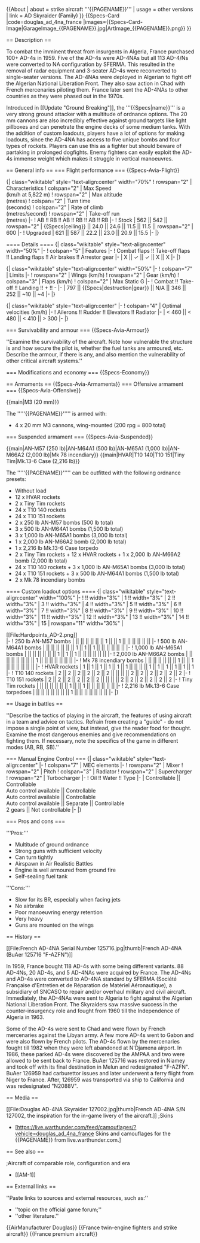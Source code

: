 {{About
| about = strike aircraft '''{{PAGENAME}}'''
| usage = other versions
| link = AD Skyraider (Family)
}}
{{Specs-Card
|code=douglas_ad_4na_france
|images={{Specs-Card-Image|GarageImage_{{PAGENAME}}.jpg|ArtImage_{{PAGENAME}}.png}}
}}

== Description ==
<!-- ''In the description, the first part should be about the history of and the creation and combat usage of the aircraft, as well as its key features. In the second part, tell the reader about the aircraft in the game. Insert a screenshot of the vehicle, so that if the novice player does not remember the vehicle by name, he will immediately understand what kind of vehicle the article is talking about.'' -->
To combat the imminent threat from insurgents in Algeria, France purchased 100+ AD-4s in 1959. Five of the AD-4s were AD-4NAs but all 113 AD-4/Ns were converted to NA configuration by SFERMA. This resulted in the removal of radar equipment and 3-seater AD-4s were reconverted to single-seater versions. The AD-4NAs were deployed in Algerian to fight off the Algerian National Liberation Front. They also saw action in Chad with French mercenaries piloting them. France later sent the AD-4NAs to other countries as they were phased out in the 1970s.

Introduced in [[Update "Ground Breaking"]], the '''{{Specs|name}}''' is a very strong ground attacker with a multitude of ordnance options. The 20 mm cannons are also incredibly effective against ground targets like light pillboxes and can penetrate the engine decks of some medium tanks. With the addition of custom loadouts, players have a lot of options for making loadouts, since the AD-4NA has access to five unique bombs and four types of rockets. Players can use this as a fighter but should beware of partaking in prolonged dogfights. Enemy fighters can easily exploit the AD-4s immense weight which makes it struggle in vertical manoeuvres.

== General info ==
=== Flight performance ===
{{Specs-Avia-Flight}}
<!-- ''Describe how the aircraft behaves in the air. Speed, manoeuvrability, acceleration and allowable loads - these are the most important characteristics of the vehicle.'' -->

{| class="wikitable" style="text-align:center" width="70%"
! rowspan="2" | Characteristics
! colspan="2" | Max Speed<br>(km/h at 5,822 m)
! rowspan="2" | Max altitude<br>(metres)
! colspan="2" | Turn time<br>(seconds)
! colspan="2" | Rate of climb<br>(metres/second)
! rowspan="2" | Take-off run<br>(metres)
|-
! AB !! RB !! AB !! RB !! AB !! RB
|-
! Stock
| 562 || 542 || rowspan="2" | {{Specs|ceiling}} || 24.0 || 24.6 || 11.5 || 11.5 || rowspan="2" | 600
|-
! Upgraded
| 621 || 587 || 22.2 || 23.0 || 20.9 || 15.5
|-
|}

==== Details ====
{| class="wikitable" style="text-align:center" width="50%"
|-
! colspan="5" | Features
|-
! Combat flaps !! Take-off flaps !! Landing flaps !! Air brakes !! Arrestor gear
|-
| X || ✓ || ✓ || X || X     <!-- ✓ -->
|-
|}

{| class="wikitable" style="text-align:center" width="50%"
|-
! colspan="7" | Limits
|-
! rowspan="2" | Wings (km/h)
! rowspan="2" | Gear (km/h)
! colspan="3" | Flaps (km/h)
! colspan="2" | Max Static G
|-
! Combat !! Take-off !! Landing !! + !! -
|-
| 797 <!-- {{Specs|destruction|body}} --> || {{Specs|destruction|gear}} || N/A || 346 || 252 || ~10 || ~4
|-
|}

{| class="wikitable" style="text-align:center"
|-
! colspan="4" | Optimal velocities (km/h)
|-
! Ailerons !! Rudder !! Elevators !! Radiator
|-
| < 460 || < 480 || < 410 || > 300
|-
|}

=== Survivability and armour ===
{{Specs-Avia-Armour}}
<!-- ''Examine the survivability of the aircraft. Note how vulnerable the structure is and how secure the pilot is, whether the fuel tanks are armoured, etc. Describe the armour, if there is any, and also mention the vulnerability of other critical aircraft systems.'' -->
''Examine the survivability of the aircraft. Note how vulnerable the structure is and how secure the pilot is, whether the fuel tanks are armoured, etc. Describe the armour, if there is any, and also mention the vulnerability of other critical aircraft systems.''

=== Modifications and economy ===
{{Specs-Economy}}

== Armaments ==
{{Specs-Avia-Armaments}}
=== Offensive armament ===
{{Specs-Avia-Offensive}}
<!-- ''Describe the offensive armament of the aircraft, if any. Describe how effective the cannons and machine guns are in a battle, and also what belts or drums are better to use. If there is no offensive weaponry, delete this subsection.'' -->
{{main|M3 (20 mm)}}

The '''''{{PAGENAME}}''''' is armed with:

* 4 x 20 mm M3 cannons, wing-mounted (200 rpg = 800 total)

=== Suspended armament ===
{{Specs-Avia-Suspended}}
<!-- ''Describe the aircraft's suspended armament: additional cannons under the wings, bombs, rockets and torpedoes. This section is especially important for bombers and attackers. If there is no suspended weaponry remove this subsection.'' -->
{{main|AN-M57 (250 lb)|AN-M64A1 (500 lb)|AN-M65A1 (1,000 lb)|AN-M66A2 (2,000 lb)|Mk 78 incendiary}}
{{main|HVAR|T10 140|T10 151|Tiny Tim|Mk.13-6 Case (2,216 lb)}}

The '''''{{PAGENAME}}''''' can be outfitted with the following ordnance presets:

* Without load
* 12 x HVAR rockets
* 2 x Tiny Tim rockets
* 24 x T10 140 rockets
* 24 x T10 151 rockets
* 2 x 250 lb AN-M57 bombs (500 lb total)
* 3 x 500 lb AN-M64A1 bombs (1,500 lb total)
* 3 x 1,000 lb AN-M65A1 bombs (3,000 lb total)
* 1 x 2,000 lb AN-M66A2 bomb (2,000 lb total)
* 1 x 2,216 lb Mk.13-6 Case torpedo
* 2 x Tiny Tim rockets + 12 x HVAR rockets + 1 x 2,000 lb AN-M66A2 bomb (2,000 lb total)
* 24 x T10 140 rockets + 3 x 1,000 lb AN-M65A1 bombs (3,000 lb total)
* 24 x T10 151 rockets + 3 x 500 lb AN-M64A1 bombs (1,500 lb total)
* 2 x Mk 78 incendiary bombs

==== Custom loadout options ====
{| class="wikitable" style="text-align:center" width="100%"
|-
! !! width="3%" | 1 !! width="3%" | 2 !! width="3%" | 3 !! width="3%" | 4 !! width="3%" | 5 !! width="3%" | 6 !! width="3%" | 7 !! width="3%" | 8 !! width="3%" | 9 !! width="3%" | 10 !! width="3%" | 11 !! width="3%" | 12 !! width="3%" | 13 !! width="3%" | 14 !! width="3%" | 15
| rowspan="11" width="30%" | <div class="ttx-image">[[File:Hardpoints_AD-2.png]]</div>
|-
! 250 lb AN-M57 bombs
| || || || || || || 1 || || 1 || || || || || ||
|-
! 500 lb AN-M64A1 bombs
| || || || || || || 1 || 1 || 1 || || || || || ||
|-
! 1,000 lb AN-M65A1 bombs
| || || || || || || 1 || 1 || 1 || || || || || ||
|-
! 2,000 lb AN-M66A2 bombs
| || || || || || || || 1 || || || || || || ||
|-
! Mk 78 incendiary bombs
| || || || || || || 1 || || 1 || || || || || ||
|-
! HVAR rockets
| 1 || 1 || 1 || 1 || 1 || 1 || || || || 1 || 1 || 1 || 1 || 1 || 1
|-
! T10 140 rockets
| 2 || 2 || 2 || 2 || 2 || 2 || || || || 2 || 2 || 2 || 2 || 2 || 2
|-
! T10 151 rockets
| 2 || 2 || 2 || 2 || 2 || 2 || || || || 2 || 2 || 2 || 2 || 2 || 2
|-
! Tiny Tim rockets
| || || || || || || 1 || || 1 || || || || || ||
|-
! 2,216 lb Mk.13-6 Case torpedoes
| || || || || || || || 1 || || || || || || ||
|-
|}

== Usage in battles ==
<!-- ''Describe the tactics of playing in the aircraft, the features of using aircraft in a team and advice on tactics. Refrain from creating a "guide" - do not impose a single point of view, but instead, give the reader food for thought. Examine the most dangerous enemies and give recommendations on fighting them. If necessary, note the specifics of the game in different modes (AB, RB, SB).'' -->
''Describe the tactics of playing in the aircraft, the features of using aircraft in a team and advice on tactics. Refrain from creating a "guide" - do not impose a single point of view, but instead, give the reader food for thought. Examine the most dangerous enemies and give recommendations on fighting them. If necessary, note the specifics of the game in different modes (AB, RB, SB).''

=== Manual Engine Control ===
{| class="wikitable" style="text-align:center"
|-
! colspan="7" | MEC elements
|-
! rowspan="2" | Mixer
! rowspan="2" | Pitch
! colspan="3" | Radiator
! rowspan="2" | Supercharger
! rowspan="2" | Turbocharger
|-
! Oil !! Water !! Type
|-
| Controllable || Controllable<br>Auto control available || Controllable<br>Auto control available || Controllable<br>Auto control available || Separate || Controllable<br>2 gears || Not controllable
|-
|}

=== Pros and cons ===
<!-- ''Summarise and briefly evaluate the vehicle in terms of its characteristics and combat effectiveness. Mark its pros and cons in the bulleted list. Try not to use more than 6 points for each of the characteristics. Avoid using categorical definitions such as "bad", "good" and the like - use substitutions with softer forms such as "inadequate" and "effective".'' -->

'''Pros:'''

* Multitude of ground ordnance
* Strong guns with sufficient velocity
* Can turn tightly
* Airspawn in Air Realistic Battles
* Engine is well armoured from ground fire
* Self-sealing fuel tank

'''Cons:'''

* Slow for its BR, especially when facing jets
* No airbrake
* Poor manoeuvring energy retention
* Very heavy
* Guns are mounted on the wings

== History ==
<!-- ''Describe the history of the creation and combat usage of the aircraft in more detail than in the introduction. If the historical reference turns out to be too long, take it to a separate article, taking a link to the article about the vehicle and adding a block "/History" (example: <nowiki>https://wiki.warthunder.com/(Vehicle-name)/History</nowiki>) and add a link to it here using the <code>main</code> template. Be sure to reference text and sources by using <code><nowiki><ref></ref></nowiki></code>, as well as adding them at the end of the article with <code><nowiki><references /></nowiki></code>. This section may also include the vehicle's dev blog entry (if applicable) and the in-game encyclopedia description (under <code><nowiki>=== In-game description ===</nowiki></code>, also if applicable).'' -->
[[File:French AD-4NA Serial Number 125716.jpg|thumb|French AD-4NA (BuAer 125716 "F-AZFN")]]

In 1959, France bought 118 AD-4s with some being different variants. 88 AD-4Ns, 20 AD-4s, and 5 AD-4NAs were acquired by France. The AD-4Ns and AD-4s were converted to AD-4NA standard by SFERMA (Société Française d'Entretien et de Réparation de Matériel Aéronautique), a subsidiary of SNCASO to repair and/or overhaul military and civil aircraft. Immediately, the AD-4NAs were sent to Algeria to fight against the Algerian National Liberation Front. The Skyraiders saw massive success in the counter-insurgency role and fought from 1960 till the Independence of Algeria in 1963.

Some of the AD-4s were sent to Chad and were flown by French mercenaries against the Libyan army. A few more AD-4s went to Gabon and were also flown by French pilots. The AD-4s flown by the mercenaries fought till 1982 when they were left abandoned at N'Djamena airport. In 1986, these parked AD-4s were discovered by the AMPAA and two were allowed to be sent back to France. BuAer 125716 was restored in Niamey and took off with its final destination in Melun and redesignated "F-AZFN". BuAer 126959 had carburettor issues and later underwent a ferry flight from Niger to France. After, 126959 was transported via ship to California and was redesignated "N2088V".

== Media ==
<!-- ''Excellent additions to the article would be video guides, screenshots from the game, and photos.'' -->
[[File:Douglas AD-4NA Skyraider 127002.jpg|thumb|French AD-4NA S/N 127002, the inspiration for the in-game livery of the aircraft.]]
;Skins

* [https://live.warthunder.com/feed/camouflages/?vehicle=douglas_ad_4na_france Skins and camouflages for the {{PAGENAME}} from live.warthunder.com.]

== See also ==
<!-- ''Links to the articles on the War Thunder Wiki that you think will be useful for the reader, for example:''
* ''reference to the series of the aircraft;''
* ''links to approximate analogues of other nations and research trees.'' -->

;Aircraft of comparable role, configuration and era

* [[AM-1]]

== External links ==
<!-- ''Paste links to sources and external resources, such as:''
* ''topic on the official game forum;''
* ''other literature.'' -->
''Paste links to sources and external resources, such as:''

* ''topic on the official game forum;''
* ''other literature.''

{{AirManufacturer Douglas}}
{{France twin-engine fighters and strike aircraft}}
{{France premium aircraft}}